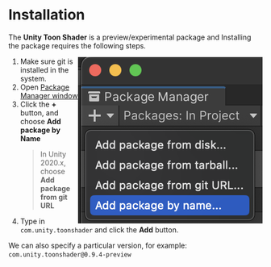 # Installation

The **Unity Toon Shader** is a preview/experimental package and 
Installing the package requires the following steps.

<img align="right" src="images/package-manager-add-by-name.png">

1. Make sure git is installed in the system.
1. Open [Package Manager window](https://docs.unity3d.com/Manual/upm-ui.html) 
1. Click the **+** button, and choose **Add package by Name** 
   > In Unity 2020.x, choose **Add package from git URL**
1. Type in `com.unity.toonshader` and click the **Add** button. 
 
We can also specify a particular version, for example: `com.unity.toonshader@0.9.4-preview`
